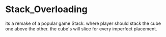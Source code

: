 # Stack_Overloading
its a remake of a popular game Stack. where player should stack the cube one above the other. the cube's will slice for every imperfect placement. 

